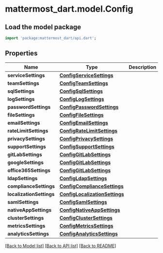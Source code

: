 # mattermost_dart.model.Config

## Load the model package
```dart
import 'package:mattermost_dart/api.dart';
```

## Properties
Name | Type | Description | Notes
------------ | ------------- | ------------- | -------------
**serviceSettings** | [**ConfigServiceSettings**](ConfigServiceSettings.md) |  | [optional] 
**teamSettings** | [**ConfigTeamSettings**](ConfigTeamSettings.md) |  | [optional] 
**sqlSettings** | [**ConfigSqlSettings**](ConfigSqlSettings.md) |  | [optional] 
**logSettings** | [**ConfigLogSettings**](ConfigLogSettings.md) |  | [optional] 
**passwordSettings** | [**ConfigPasswordSettings**](ConfigPasswordSettings.md) |  | [optional] 
**fileSettings** | [**ConfigFileSettings**](ConfigFileSettings.md) |  | [optional] 
**emailSettings** | [**ConfigEmailSettings**](ConfigEmailSettings.md) |  | [optional] 
**rateLimitSettings** | [**ConfigRateLimitSettings**](ConfigRateLimitSettings.md) |  | [optional] 
**privacySettings** | [**ConfigPrivacySettings**](ConfigPrivacySettings.md) |  | [optional] 
**supportSettings** | [**ConfigSupportSettings**](ConfigSupportSettings.md) |  | [optional] 
**gitLabSettings** | [**ConfigGitLabSettings**](ConfigGitLabSettings.md) |  | [optional] 
**googleSettings** | [**ConfigGitLabSettings**](ConfigGitLabSettings.md) |  | [optional] 
**office365Settings** | [**ConfigGitLabSettings**](ConfigGitLabSettings.md) |  | [optional] 
**ldapSettings** | [**ConfigLdapSettings**](ConfigLdapSettings.md) |  | [optional] 
**complianceSettings** | [**ConfigComplianceSettings**](ConfigComplianceSettings.md) |  | [optional] 
**localizationSettings** | [**ConfigLocalizationSettings**](ConfigLocalizationSettings.md) |  | [optional] 
**samlSettings** | [**ConfigSamlSettings**](ConfigSamlSettings.md) |  | [optional] 
**nativeAppSettings** | [**ConfigNativeAppSettings**](ConfigNativeAppSettings.md) |  | [optional] 
**clusterSettings** | [**ConfigClusterSettings**](ConfigClusterSettings.md) |  | [optional] 
**metricsSettings** | [**ConfigMetricsSettings**](ConfigMetricsSettings.md) |  | [optional] 
**analyticsSettings** | [**ConfigAnalyticsSettings**](ConfigAnalyticsSettings.md) |  | [optional] 

[[Back to Model list]](../README.md#documentation-for-models) [[Back to API list]](../README.md#documentation-for-api-endpoints) [[Back to README]](../README.md)


